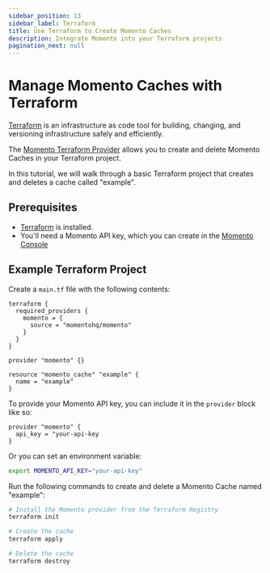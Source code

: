 ```yaml
---
sidebar_position: 13
sidebar_label: Terraform
title: Use Terraform to Create Momento Caches
description: Integrate Momento into your Terraform projects
pagination_next: null
---
```


# Manage Momento Caches with Terraform

[Terraform](https://www.terraform.io/) is an infrastructure as code tool for building, changing, and versioning infrastructure safely and efficiently.

The [Momento Terraform Provider](https://registry.terraform.io/providers/momentohq/momento/latest) allows you to create and delete Momento Caches in your Terraform project.

In this tutorial, we will walk through a basic Terraform project that creates and deletes a cache called "example".

## Prerequisites

- [Terraform](https://developer.hashicorp.com/terraform/install) is installed.
- You'll need a Momento API key, which you can create in the [Momento Console](https://console.gomomento.com)

## Example Terraform Project

Create a `main.tf` file with the following contents:

```hcl
terraform {
  required_providers {
    momento = {
      source = "momentohq/momento"
    }
  }
}

provider "momento" {}

resource "momento_cache" "example" {
  name = "example"
}
```

To provide your Momento API key, you can include it in the `provider` block like so:

```hcl
provider "momento" {
  api_key = "your-api-key
}
```

Or you can set an environment variable:

```bash
export MOMENTO_API_KEY="your-api-key"
```

Run the following commands to create and delete a Momento Cache named "example":

```bash
# Install the Momento provider from the Terraform Registry
terraform init

# Create the cache
terraform apply

# Delete the cache
terraform destroy
```
